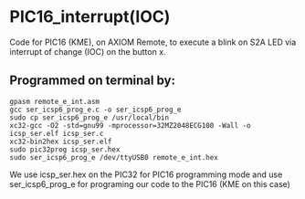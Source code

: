 # PIC16_interrupt(IOC)

Code for PIC16 (KME), on AXIOM Remote, to execute a blink on S2A LED via interrupt of change (IOC) on the button x.

## Programmed on terminal by:
```
gpasm remote_e_int.asm   
gcc ser_icsp6_prog_e.c -o ser_icsp6_prog_e
sudo cp ser_icsp6_prog_e /usr/local/bin
xc32-gcc -O2 -std=gnu99 -mprocessor=32MZ2048ECG100 -Wall -o icsp_ser.elf icsp_ser.c
xc32-bin2hex icsp_ser.elf
sudo pic32prog icsp_ser.hex
sudo ser_icsp6_prog_e /dev/ttyUSB0 remote_e_int.hex
```
We use icsp_ser.hex on the PIC32 for PIC16 programming mode and use ser_icsp6_prog_e for programing our code to the PIC16 (KME on this case)
